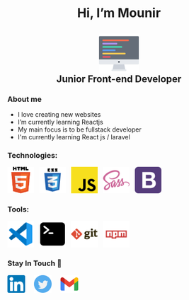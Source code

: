 <h1 align="center">
 Hi, I’m Mounir</h1>
<h2 align="center">
<img align="center" src="icons/programming-monitor-svgrepo-com.svg" height="90" width="90"/><br>
Junior Front-end  Developer </h2>

  <h3>About me</h3>

- I love creating new websites
- I’m currently learning Reactjs
- My main focus is to be fullstack developer
- I'm currently learning React js / laravel

<h3>Technologies:</h3>
<p>
<img src="./icons/html-5-svgrepo-com.svg" alt="html" width="60" height="60" style="margin-right:.5rem"/>
<img src="./icons/css3-logo-svgrepo-com.svg" alt="css3" width="60" height="60" style="margin-right:.5rem"/>
<img src="./icons/javascript-svgrepo-com.svg" alt="javascript" width="60" height="60" style="margin-right:.5rem"/>
<img src="./icons/sass-svgrepo-com.svg" alt="sass" width="60" height="60" style="margin-right:.5rem"/>
<img src="./icons/bootstrap-svgrepo-com.svg" alt="bootstrap" width="60" height="60" style="margin-right:.5rem"/>
</p>
<h3>Tools: </h3>
<p>
<img src="./icons/vscode-svgrepo-com.svg" alt="vscode" width="60" height="60" style="margin-right:.5rem"/>
<img src="./icons/terminal-svgrepo-com.svg" alt="terminal" width="60" height="60" style="margin-right:.5rem"/>
<img src="./icons/git-svgrepo-com.svg" alt="gitbash" width="60" height="60" style="margin-right:.5rem"/>
<img src="./icons/npm-svgrepo-com%20(1).svg" alt="npm" width="60" height="60" style="margin-right:.5rem"/>

</p>
<h3>Stay In Touch 👋</h3>
<p>
<a href="https://www.linkedin.com/in/mounir-moutawakil-11419b128//" target="_blank"><img align="center" src="icons/linkedin-svgrepo-com.svg" alt="me in linkedin" height="40" width="40" style="margin-right:1rem"/></a>
<a href="https://twitter.com/mounirmotawakil" target="_blank"><img align="center" src="icons/twitter-svgrepo-com.svg" alt="twitter" height="40" width="40" style="margin-right:1rem"/></a>
<a href = "mailto:mounirmoutawakil4@gmail.com" target="_blank"><img align="center" src="icons/google-gmail-svgrepo-com.svg" alt="gmail" height="40" width="40"/></a>
</p>

<!--
**mounir-m4/mounir-m4** is a ✨ _special_ ✨ repository because its `README.md` (this file) appears on your GitHub profile.

Here are some ideas to get you started:

- 🔭 I’m currently working on ...
- 🌱 I’m currently learning ...
- 👯 I’m looking to collaborate on ...
- 🤔 I’m looking for help with ...
- 💬 Ask me about ...
- 📫 How to reach me: ...
- 😄 Pronouns: ...
- ⚡ Fun fact: ...
-->
